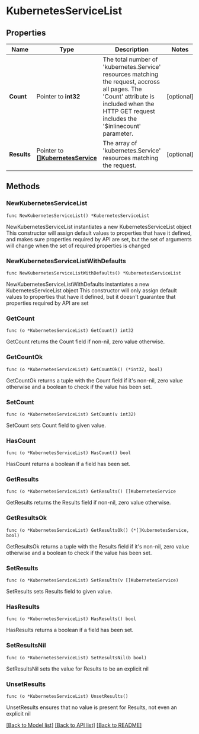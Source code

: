 # KubernetesServiceList

## Properties

Name | Type | Description | Notes
------------ | ------------- | ------------- | -------------
**Count** | Pointer to **int32** | The total number of &#39;kubernetes.Service&#39; resources matching the request, accross all pages. The &#39;Count&#39; attribute is included when the HTTP GET request includes the &#39;$inlinecount&#39; parameter. | [optional] 
**Results** | Pointer to [**[]KubernetesService**](KubernetesService.md) | The array of &#39;kubernetes.Service&#39; resources matching the request. | [optional] 

## Methods

### NewKubernetesServiceList

`func NewKubernetesServiceList() *KubernetesServiceList`

NewKubernetesServiceList instantiates a new KubernetesServiceList object
This constructor will assign default values to properties that have it defined,
and makes sure properties required by API are set, but the set of arguments
will change when the set of required properties is changed

### NewKubernetesServiceListWithDefaults

`func NewKubernetesServiceListWithDefaults() *KubernetesServiceList`

NewKubernetesServiceListWithDefaults instantiates a new KubernetesServiceList object
This constructor will only assign default values to properties that have it defined,
but it doesn't guarantee that properties required by API are set

### GetCount

`func (o *KubernetesServiceList) GetCount() int32`

GetCount returns the Count field if non-nil, zero value otherwise.

### GetCountOk

`func (o *KubernetesServiceList) GetCountOk() (*int32, bool)`

GetCountOk returns a tuple with the Count field if it's non-nil, zero value otherwise
and a boolean to check if the value has been set.

### SetCount

`func (o *KubernetesServiceList) SetCount(v int32)`

SetCount sets Count field to given value.

### HasCount

`func (o *KubernetesServiceList) HasCount() bool`

HasCount returns a boolean if a field has been set.

### GetResults

`func (o *KubernetesServiceList) GetResults() []KubernetesService`

GetResults returns the Results field if non-nil, zero value otherwise.

### GetResultsOk

`func (o *KubernetesServiceList) GetResultsOk() (*[]KubernetesService, bool)`

GetResultsOk returns a tuple with the Results field if it's non-nil, zero value otherwise
and a boolean to check if the value has been set.

### SetResults

`func (o *KubernetesServiceList) SetResults(v []KubernetesService)`

SetResults sets Results field to given value.

### HasResults

`func (o *KubernetesServiceList) HasResults() bool`

HasResults returns a boolean if a field has been set.

### SetResultsNil

`func (o *KubernetesServiceList) SetResultsNil(b bool)`

 SetResultsNil sets the value for Results to be an explicit nil

### UnsetResults
`func (o *KubernetesServiceList) UnsetResults()`

UnsetResults ensures that no value is present for Results, not even an explicit nil

[[Back to Model list]](../README.md#documentation-for-models) [[Back to API list]](../README.md#documentation-for-api-endpoints) [[Back to README]](../README.md)


